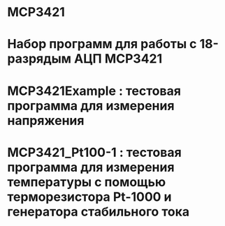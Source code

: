 # MCP3421
# Набор программ для работы с 18-разрядым АЦП MCP3421
# MCP3421Example : тестовая программа для измерения напряжения
# MCP3421_Pt100-1 : тестовая программа для измерения температуры с помощью терморезистора Pt-1000 и генератора стабильного тока 
#

